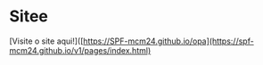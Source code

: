 # Sitee
[Visite o site aqui!]([https://SPF-mcm24.github.io/opa](https://spf-mcm24.github.io/v1/pages/index.html)
